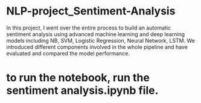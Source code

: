 # NLP-project_Sentiment-Analysis
In this project, I went over the entire process to build an automatic sentiment analysis using advanced machine learning and deep learning models including NB, SVM, Logistic Regression, Neural Network, LSTM. We introduced different components involved in the whole pipeline and have evaluated and compared the model performance.

# to run the notebook, run the sentiment analysis.ipynb file. 
